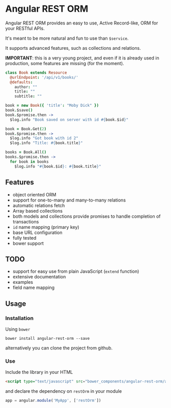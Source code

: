 Angular REST ORM
================

Angular REST ORM provides an easy to use, Active Record-like, ORM for your RESTful APIs.

It's meant to be more natural and fun to use than `$service`.

It supports advanced features, such as collections and relations.

**IMPORTANT**: this is a very young project, and even if it is already used in production, some features are missing (for the moment).

```coffeescript
class Book extends Resource
  @urlEndpoint: '/api/v1/books/'
  @defaults:
    author: ""
    title: ""
    subtitle: ""

book = new Book({ 'title': "Moby Dick" })
book.$save()
book.$promise.then ->
  $log.info "Book saved on server with id #{book.$id}"

book = Book.Get(2)
book.$promise.then ->
  $log.info "Got book with id 2"
  $log.info "Title: #{book.title}"

books = Book.All()
books.$promise.then ->
  for book in books
    $log.info "#{book.$id}: #{book.title}"
```

## Features

* object oriented ORM
* support for one-to-many and many-to-many relations
* automatic relations fetch
* Array based collections
* both models and collections provide promises to handle completion of transactions
* `id` name mapping (primary key)
* base URL configuration
* fully tested
* bower support

## TODO

* support for easy use from plain JavaScript (`extend` function)
* extensive documentation
* examples
* field name mapping

## Usage

### Installation

Using `bower`

```
bower install angular-rest-orm --save
```

alternatively you can clone the project from github.

### Use

Include the library in your HTML

```html
<script type="text/javascript" src="bower_components/angular-rest-orm/angular-rest-orm.min.js"></script>
```

and declare the dependency on `restOrm` in your module

```javascript
app = angular.module('MyApp', ['restOrm'])
```
